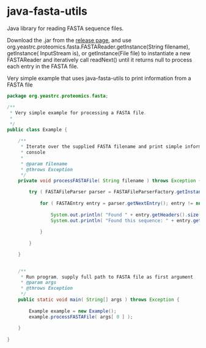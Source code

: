 # java-fasta-utils

Java library for reading FASTA sequence files.

Download the .jar from the [release page](https://github.com/yeastrc/java-fasta-utils/releases), and use org.yeastrc.proteomics.fasta.FASTAReader.getInstance(String filename), getInstance( InputStream is), or getInstance(File file) to instantiate a new FASTAReader and iteratively call readNext() until it returns null to process each entry in the FASTA file.

Very simple example that uses java-fasta-utils to print information from a FASTA file

```java
package org.yeastrc.proteomics.fasta;

/**
 * Very simple example for processing a FASTA file.
 *
 */
public class Example {

	/**
	 * Iterate over the supplied FASTA filename and print simple information to
	 * console
     * 
	 * @param filename
	 * @throws Exception
	 */
	private void processFASTAFile( String filename ) throws Exception {

		try ( FASTAFileParser parser = FASTAFileParserFactory.getInstance().getFASTAFileParser(  new File( filename ) ) ) {
		
			for ( FASTAEntry entry = parser.getNextEntry(); entry != null; entry = parser.getNextEntry() ) {		
		
				System.out.println( "Found " + entry.getHeaders().size() + " headers for this FASTA entry." );
				System.out.println( "Found this sequence: " + entry.getSequence() );		
		
			}
		
		}

	}
	

	/**
	 * Run program, supply full path to FASTA file as first argument
	 * @param args
	 * @throws Exception
	 */
	public static void main( String[] args ) throws Exception {
		
		Example example = new Example();
		example.processFASTAFile( args[ 0 ] );
		
	}
	
}

```
